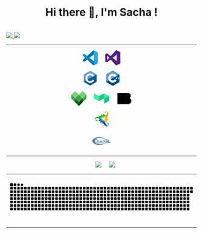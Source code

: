 <div align="center">
  <h1>Hi there 👋, I'm Sacha !</h1>
</div>

<br>
<div>
  <a href="https://github.com/0-Sacha">
  <img height="180em" src="https://github-readme-stats.vercel.app/api?username=0-Sacha&show_icons=true&theme=dracula&include_all_commits=true"/>
  <img height="180em" src="https://github-readme-stats.vercel.app/api/top-langs/?username=0-Sacha&hide=css,html,javascript&layout=compact&langs_count=7&theme=dracula&show_icons=true"/>
</p>
</div>

---

<div style="display: flex; justify-content: center; gap: 20px;">
  <img align="center" alt="vscode" height="40" src="https://raw.githubusercontent.com/devicons/devicon/master/icons/vscode/vscode-original.svg">
  
  <img align="center" alt="visualstudio" height="40" src="https://raw.githubusercontent.com/devicons/devicon/master/icons/visualstudio/visualstudio-plain.svg">
</div>

<p></p>

<div style="display: flex; justify-content: center; gap: 20px;">
  <img align="center" alt="C" height="40" src="https://raw.githubusercontent.com/devicons/devicon/master/icons/c/c-original.svg">
  <img align="center" alt="C++" height="40" src="https://raw.githubusercontent.com/devicons/devicon/master/icons/cplusplus/cplusplus-original.svg">
</div>

<p></p>

<div style="display: flex; justify-content: center; gap: 20px;">
  <img align="center" alt="Bazel" height="40" src="Assets/bazel.svg">
  <img align="center" alt="Buildkite" height="40" src="Assets/buildkite.svg">
  <img align="center" alt="BuildBuddy" height="40" src="Assets/buildbuddy.svg">
</div>

<p></p>

<div style="display: flex; justify-content: center; gap: 20px;">
  <img align="center" alt="Bazel" height="40" src="Assets/premake.png">
</div>

<p></p>

<div style="display: flex; justify-content: center; gap: 20px;">
  <img align="center" alt="Bazel" height="50" src="https://raw.githubusercontent.com/devicons/devicon/master/icons/opengl/opengl-original.svg">
</div>

---

<div style="display: flex; justify-content: center; gap: 20px;">
  <a href="https://github.com/0-Sacha" target="_blank"><img src="https://img.shields.io/badge/-GitHub-%23333?style=for-the-badge&logo=github&logoColor=white" target="_blank"></a>
  <a href="https://www.linkedin.com/in/sacha-bellier/" target="_blank"><img src="https://img.shields.io/badge/-LinkedIn-%230077B5?style=for-the-badge&logo=linkedin&logoColor=white" target="_blank"></a>
</div>

---
  
![github contribution grid snake animation](https://raw.githubusercontent.com/0-Sacha/0-Sacha/snake/github-contribution-grid-snake.svg)

---